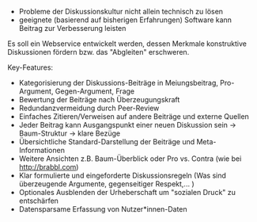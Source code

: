 - Probleme der Diskussionskultur nicht allein technisch zu lösen
- geeignete (basierend auf bisherigen Erfahrungen) Software kann Beitrag zur Verbesserung leisten

Es soll ein Webservice entwickelt werden, dessen Merkmale konstruktive Diskussionen fördern bzw. das "Abgleiten" erschweren.

Key-Features:
- Kategorisierung der Diskussions-Beiträge in Meiungsbeitrag, Pro-Argument, Gegen-Argument, Frage
- Bewertung der Beiträge nach Überzeugungskraft
- Redundanzvermeidung durch Peer-Review
- Einfaches Zitieren/Verweisen auf andere Beiträge und externe Quellen
- Jeder Beitrag kann Ausgangspunkt einer neuen Diskussion sein -> Baum-Struktur -> klare Bezüge
- Übersichtliche Standard-Darstellung der Beiträge und Meta-Informationen
- Weitere Ansichten z.B. Baum-Überblick oder Pro vs. Contra (wie bei http://brabbl.com)
- Klar formulierte und eingeforderte Diskussionsregeln (Was sind überzeugende Argumente, gegenseitiger Respekt,... )
- Optionales Ausblenden der Urheberschaft um "sozialen Druck" zu entschärfen
- Datensparsame Erfassung von Nutzer*innen-Daten
